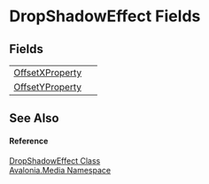 # DropShadowEffect Fields




## Fields
<table>
<tr>
<td><a href="F_Avalonia_Media_DropShadowEffect_OffsetXProperty">OffsetXProperty</a></td>
<td> </td>
</tr>
<tr>
<td><a href="F_Avalonia_Media_DropShadowEffect_OffsetYProperty">OffsetYProperty</a></td>
<td> </td>
</tr>
</table>

## See Also


#### Reference
<a href="T_Avalonia_Media_DropShadowEffect">DropShadowEffect Class</a>  
<a href="N_Avalonia_Media">Avalonia.Media Namespace</a>  

